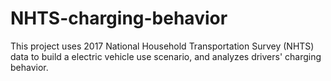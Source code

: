 # NHTS-charging-behavior
This project uses 2017 National Household Transportation Survey (NHTS) data to build a electric vehicle use scenario, and analyzes drivers' charging behavior.
